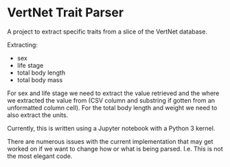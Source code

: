 # VertNet Trait Parser

A project to extract specific traits from a slice of the VertNet database.

Extracting:
- sex
- life stage
- total body length
- total body mass

For sex and life stage we need to extract the value retrieved and the where we extracted the value from (CSV column and substring if gotten from an unformatted column cell). For the total body length and weight we need to also extract the units.

Currently, this is written using a Jupyter notebook with a Python 3 kernel.

There are numerous issues with the current implementation that may get worked on if we want to change how or what is being parsed. I.e. This is not the most elegant code.
